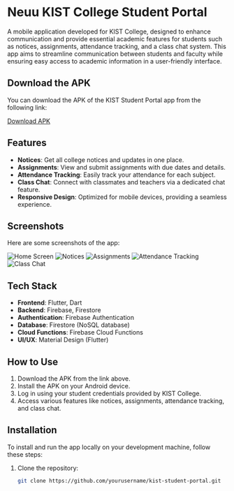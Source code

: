 # Neuu KIST College Student Portal

A mobile application developed for KIST College, designed to enhance communication and provide essential academic features for students such as notices, assignments, attendance tracking, and a class chat system. This app aims to streamline communication between students and faculty while ensuring easy access to academic information in a user-friendly interface.

## Download the APK

You can download the APK of the KIST Student Portal app from the following link:

[Download APK](https://drive.google.com/drive/folders/1njECmFuuGcYPGmDJCERXH4HhmcLgZPo0?usp=drive_link)

## Features

- **Notices**: Get all college notices and updates in one place.
- **Assignments**: View and submit assignments with due dates and details.
- **Attendance Tracking**: Easily track your attendance for each subject.
- **Class Chat**: Connect with classmates and teachers via a dedicated chat feature.
- **Responsive Design**: Optimized for mobile devices, providing a seamless experience.

## Screenshots

Here are some screenshots of the app:

![Home Screen](pic/1.jpg)
![Notices](pic/2.jpg)
![Assignments](pic/3.jpg)
![Attendance Tracking](pic/4.jpg)
![Class Chat](pic/5.jpg)

## Tech Stack

- **Frontend**: Flutter, Dart
- **Backend**: Firebase, Firestore
- **Authentication**: Firebase Authentication
- **Database**: Firestore (NoSQL database)
- **Cloud Functions**: Firebase Cloud Functions
- **UI/UX**: Material Design (Flutter)

## How to Use

1. Download the APK from the link above.
2. Install the APK on your Android device.
3. Log in using your student credentials provided by KIST College.
4. Access various features like notices, assignments, attendance tracking, and class chat.

## Installation

To install and run the app locally on your development machine, follow these steps:

1. Clone the repository:
   ```bash
   git clone https://github.com/yourusername/kist-student-portal.git

